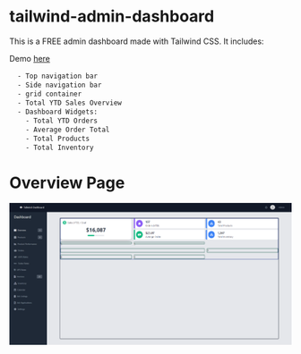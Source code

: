 # tailwind-admin-dashboard
This is a FREE admin dashboard made with Tailwind CSS. It includes:

Demo [here](https://yzipperer.github.io/tailwind-admin-dashboard/)

```
  - Top navigation bar
  - Side navigation bar
  - grid container
  - Total YTD Sales Overview
  - Dashboard Widgets:
    - Total YTD Orders
    - Average Order Total
    - Total Products
    - Total Inventory
```

# Overview Page

![Overview](https://github.com/yZipperer/tailwind-admin-dashboard/blob/main/images/Readme/github-overview-page.PNG)
